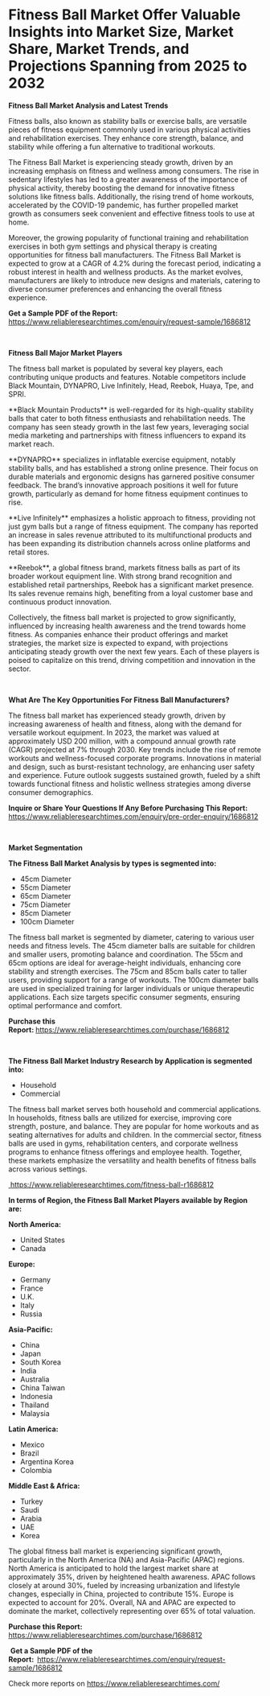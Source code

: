 <p><h1>Fitness Ball Market Offer Valuable Insights into Market Size, Market Share, Market Trends, and Projections Spanning from 2025 to 2032</h1></p><p><strong>Fitness Ball Market Analysis and Latest Trends</strong></p>
<p><p>Fitness balls, also known as stability balls or exercise balls, are versatile pieces of fitness equipment commonly used in various physical activities and rehabilitation exercises. They enhance core strength, balance, and stability while offering a fun alternative to traditional workouts. </p><p>The Fitness Ball Market is experiencing steady growth, driven by an increasing emphasis on fitness and wellness among consumers. The rise in sedentary lifestyles has led to a greater awareness of the importance of physical activity, thereby boosting the demand for innovative fitness solutions like fitness balls. Additionally, the rising trend of home workouts, accelerated by the COVID-19 pandemic, has further propelled market growth as consumers seek convenient and effective fitness tools to use at home.</p><p>Moreover, the growing popularity of functional training and rehabilitation exercises in both gym settings and physical therapy is creating opportunities for fitness ball manufacturers. The Fitness Ball Market is expected to grow at a CAGR of 4.2% during the forecast period, indicating a robust interest in health and wellness products. As the market evolves, manufacturers are likely to introduce new designs and materials, catering to diverse consumer preferences and enhancing the overall fitness experience.</p></p>
<p><strong>Get a Sample PDF of the Report:&nbsp;</strong> <a href="https://www.reliableresearchtimes.com/enquiry/request-sample/1686812?utm_campaign=2930&utm_medium=2&utm_source=Github&utm_content=ia&utm_term=26032025&utm_id=fitness-ball">https://www.reliableresearchtimes.com/enquiry/request-sample/1686812</a></p>
<p>&nbsp;</p>
<p><strong>Fitness Ball Major Market Players</strong></p>
<p><p>The fitness ball market is populated by several key players, each contributing unique products and features. Notable competitors include Black Mountain, DYNAPRO, Live Infinitely, Head, Reebok, Huaya, Tpe, and SPRI. </p><p>**Black Mountain Products** is well-regarded for its high-quality stability balls that cater to both fitness enthusiasts and rehabilitation needs. The company has seen steady growth in the last few years, leveraging social media marketing and partnerships with fitness influencers to expand its market reach. </p><p>**DYNAPRO** specializes in inflatable exercise equipment, notably stability balls, and has established a strong online presence. Their focus on durable materials and ergonomic designs has garnered positive consumer feedback. The brand’s innovative approach positions it well for future growth, particularly as demand for home fitness equipment continues to rise.</p><p>**Live Infinitely** emphasizes a holistic approach to fitness, providing not just gym balls but a range of fitness equipment. The company has reported an increase in sales revenue attributed to its multifunctional products and has been expanding its distribution channels across online platforms and retail stores.</p><p>**Reebok**, a global fitness brand, markets fitness balls as part of its broader workout equipment line. With strong brand recognition and established retail partnerships, Reebok has a significant market presence. Its sales revenue remains high, benefiting from a loyal customer base and continuous product innovation.</p><p>Collectively, the fitness ball market is projected to grow significantly, influenced by increasing health awareness and the trend towards home fitness. As companies enhance their product offerings and market strategies, the market size is expected to expand, with projections anticipating steady growth over the next few years. Each of these players is poised to capitalize on this trend, driving competition and innovation in the sector.</p></p>
<p>&nbsp;</p>
<p><strong>What Are The Key Opportunities For Fitness Ball Manufacturers?</strong></p>
<p><p>The fitness ball market has experienced steady growth, driven by increasing awareness of health and fitness, along with the demand for versatile workout equipment. In 2023, the market was valued at approximately USD 200 million, with a compound annual growth rate (CAGR) projected at 7% through 2030. Key trends include the rise of remote workouts and wellness-focused corporate programs. Innovations in material and design, such as burst-resistant technology, are enhancing user safety and experience. Future outlook suggests sustained growth, fueled by a shift towards functional fitness and holistic wellness strategies among diverse consumer demographics.</p></p>
<p><strong>Inquire or Share Your Questions If Any Before Purchasing This Report:</strong> <a href="https://www.reliableresearchtimes.com/enquiry/pre-order-enquiry/1686812?utm_campaign=2930&utm_medium=2&utm_source=Github&utm_content=ia&utm_term=26032025&utm_id=fitness-ball">https://www.reliableresearchtimes.com/enquiry/pre-order-enquiry/1686812</a></p>
<p>&nbsp;</p>
<p><strong>Market Segmentation</strong></p>
<p><strong>The Fitness Ball Market Analysis by types is segmented into:</strong></p>
<p><ul><li>45cm Diameter</li><li>55cm Diameter</li><li>65cm Diameter</li><li>75cm Diameter</li><li>85cm Diameter</li><li>100cm Diameter</li></ul></p>
<p><p>The fitness ball market is segmented by diameter, catering to various user needs and fitness levels. The 45cm diameter balls are suitable for children and smaller users, promoting balance and coordination. The 55cm and 65cm options are ideal for average-height individuals, enhancing core stability and strength exercises. The 75cm and 85cm balls cater to taller users, providing support for a range of workouts. The 100cm diameter balls are used in specialized training for larger individuals or unique therapeutic applications. Each size targets specific consumer segments, ensuring optimal performance and comfort.</p></p>
<p><strong>Purchase this Report:&nbsp;</strong><a href="https://www.reliableresearchtimes.com/purchase/1686812?utm_campaign=2930&utm_medium=2&utm_source=Github&utm_content=ia&utm_term=26032025&utm_id=fitness-ball">https://www.reliableresearchtimes.com/purchase/1686812</a></p>
<p>&nbsp;</p>
<p><strong>The Fitness Ball Market Industry Research by Application is segmented into:</strong></p>
<p><ul><li>Household</li><li>Commercial</li></ul></p>
<p><p>The fitness ball market serves both household and commercial applications. In households, fitness balls are utilized for exercise, improving core strength, posture, and balance. They are popular for home workouts and as seating alternatives for adults and children. In the commercial sector, fitness balls are used in gyms, rehabilitation centers, and corporate wellness programs to enhance fitness offerings and employee health. Together, these markets emphasize the versatility and health benefits of fitness balls across various settings.</p></p>
<p><a href="https://www.reliableresearchtimes.com/fitness-ball-r1686812?utm_campaign=2930&utm_medium=2&utm_source=Github&utm_content=ia&utm_term=26032025&utm_id=fitness-ball">&nbsp;https://www.reliableresearchtimes.com/fitness-ball-r1686812</a></p>
<p><strong>In terms of Region, the Fitness Ball Market Players available by Region are:</strong></p>
<p>
    <p> <strong> North America: </strong>
        <ul>
            <li>United States</li>
            <li>Canada</li>
        </ul>
        </p> 
    <p> <strong> Europe: </strong>
        <ul>
            <li>Germany</li>
            <li>France</li>
            <li>U.K.</li>
            <li>Italy</li>
            <li>Russia</li>
        </ul>
        </p> 
    <p> <strong> Asia-Pacific: </strong>
        <ul>
            <li>China</li>
            <li>Japan</li>
            <li>South Korea</li>
            <li>India</li>
            <li>Australia</li>
            <li>China Taiwan</li>
            <li>Indonesia</li>
            <li>Thailand</li>
            <li>Malaysia</li>
        </ul>
        </p> 
    <p> <strong> Latin America: </strong>
        <ul>
            <li>Mexico</li>
            <li>Brazil</li>
            <li>Argentina Korea</li>
            <li>Colombia</li>
        </ul>
        </p> 
    <p> <strong> Middle East & Africa: </strong>
        <ul>
            <li>Turkey</li>
            <li>Saudi</li>
            <li>Arabia</li>
            <li>UAE</li>
            <li>Korea</li>
        </ul>
    </p>
    </p>
<p><p>The global fitness ball market is experiencing significant growth, particularly in the North America (NA) and Asia-Pacific (APAC) regions. North America is anticipated to hold the largest market share at approximately 35%, driven by heightened health awareness. APAC follows closely at around 30%, fueled by increasing urbanization and lifestyle changes, especially in China, projected to contribute 15%. Europe is expected to account for 20%. Overall, NA and APAC are expected to dominate the market, collectively representing over 65% of total valuation.</p></p>
<p><strong>Purchase this Report: </strong><a href="https://www.reliableresearchtimes.com/purchase/1686812?utm_campaign=2930&utm_medium=2&utm_source=Github&utm_content=ia&utm_term=26032025&utm_id=fitness-ball">https://www.reliableresearchtimes.com/purchase/1686812</a></p>
<p>&nbsp;<strong>Get a Sample PDF of the Report:&nbsp;&nbsp;</strong><a href="https://www.reliableresearchtimes.com/enquiry/request-sample/1686812?utm_campaign=2930&utm_medium=2&utm_source=Github&utm_content=ia&utm_term=26032025&utm_id=fitness-ball">https://www.reliableresearchtimes.com/enquiry/request-sample/1686812</a></p>
<p><strong></strong></p>
<p>Check more reports on <a href="https://www.reliableresearchtimes.com/?utm_campaign=2930&utm_medium=2&utm_source=Github&utm_content=ia&utm_term=26032025&utm_id=fitness-ball">https://www.reliableresearchtimes.com/</a></p>